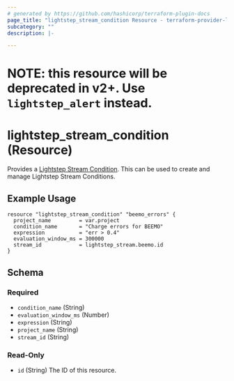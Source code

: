 ```yaml
---
# generated by https://github.com/hashicorp/terraform-plugin-docs
page_title: "lightstep_stream_condition Resource - terraform-provider-lightstep"
subcategory: ""
description: |-

---
```


# NOTE: this resource will be deprecated in v2+. Use `lightstep_alert` instead.

# lightstep_stream_condition (Resource)

Provides a [Lightstep Stream Condition](https://api-docs.lightstep.com/reference/conditions). This can be used to create and manage Lightstep Stream Conditions.

## Example Usage

```hcl
resource "lightstep_stream_condition" "beemo_errors" {
  project_name         = var.project
  condition_name       = "Charge errors for BEEMO"
  expression           = "err > 0.4"
  evaluation_window_ms = 300000
  stream_id            = lightstep_stream.beemo.id
}
```

<!-- schema generated by tfplugindocs -->
## Schema

### Required

- `condition_name` (String)
- `evaluation_window_ms` (Number)
- `expression` (String)
- `project_name` (String)
- `stream_id` (String)

### Read-Only

- `id` (String) The ID of this resource.

